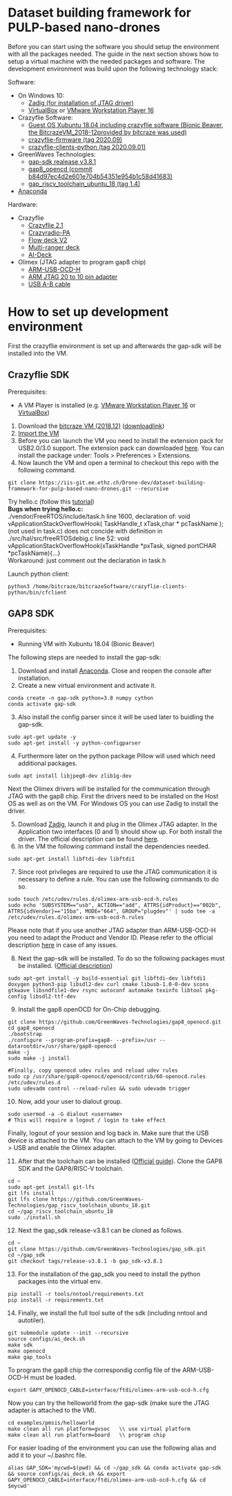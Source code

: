 # Dataset building framework for PULP-based nano-drones

Before you can start using the software you should setup the environment with all the packages needed. The guide in the next section shows how to setup a virtual machine with the needed packages and software. The development environment was build upon the following technology stack:

Software:
- On Windows 10:
    - [Zadig (for installation of JTAG driver)](https://zadig.akeo.ie/)
    - [VirtualBox](https://www.virtualbox.org/wiki/Downloads) or [VMware Workstation Player 16](https://my.vmware.com/de/web/vmware/downloads/info/slug/desktop_end_user_computing/vmware_workstation_player/16_0#product_downloads)
- Crazyflie Software:
    - [Guest OS Xubuntu 18.04 including crazyflie software (Bionic Beaver, the BitcrazeVM_2018-12provided by bitcraze was used)](https://github.com/bitcraze/bitcraze-vm/releases/tag/2018.12)
    - [crazyflie-firmware (tag 2020.09)](https://github.com/bitcraze/crazyflie-firmware/tree/2020.09)
    - [crazyflie-clients-python (tag 2020.09.01)](https://github.com/bitcraze/crazyflie-clients-python/tree/2020.09.1)
- GreenWaves Technologies:
    - [gap-sdk realease v3.8.1](https://github.com/GreenWaves-Technologies/gap_sdk/tree/release-v3.8.1)
    - [gap8_opencd (commit b84d97ec4d2e601e704b54351e954b1c58d41683)](https://github.com/GreenWaves-Technologies/gap8_openocd/commit/b84d97ec4d2e601e704b54351e954b1c58d41683)
    - [gap_riscv_toolchain_ubuntu_18 (tag 1.4)](https://github.com/GreenWaves-Technologies/gap_riscv_toolchain_ubuntu_18/tree/1.4)
- [Anaconda](https://docs.anaconda.com/anaconda/install/linux/)

Hardware:
- Crazyflie
    - [Crazyflie 2.1](https://www.bitcraze.io/products/crazyflie-2-1/)
    - [Crazyradio-PA](https://www.bitcraze.io/products/crazyradio-pa/)
    - [Flow deck V2](https://www.bitcraze.io/products/flow-deck-v2/)
    - [Multi-ranger deck](https://www.bitcraze.io/products/multi-ranger-deck/)
    - [AI-Deck](https://store.bitcraze.io/products/ai-deck?variant=32072312750167)
- Olimex (JTAG adapter to program gap8 chip)
    - [ARM-USB-OCD-H](https://www.olimex.com/Products/ARM/JTAG/ARM-USB-OCD-H/)
    - [ARM JTAG 20 to 10 pin adapter](https://www.mouser.ch/ProductDetail/Olimex-Ltd/ARM-JTAG-20-10/?qs=DUTFWDROaMbVQp3WoAdijQ%3D%3D)
    - [USB A-B cable](https://www.brack.ch/delock-usb-2-0-kabel-a-b-easy-usb-2-m-262703?utm_source=google&utm_medium=cpc&utm_campaign=%21cc-pssh%21l-d%21e-g%21t-pla%21k1-it%21z-it_multimedia_channable&utm_term=&adgroup_id=95297775786&ad_type=pla&prod_id=262703&campaign_id=9422718872&gclid=Cj0KCQiA7NKBBhDBARIsAHbXCB4eDwFG6XQCziNHhPQsPRGSSuCkGP0RUmqMDGo8wSCZC4ZMAWzRsQcaAiQ5EALw_wcB&hc_fcv=YDUVHAKYAtRgXKIc~M2IJ69g30CpJU-6azzzzzzzz~LphVNdI3Akg7PU0szzzzzzzz)

# How to set up development environment
First the crazyflie environment is set up and afterwards the gap-sdk will be installed into the VM.
## Crazyflie SDK
Prerequisites:
- A VM Player is installed (e.g. [VMware Workstation Player 16](https://my.vmware.com/de/web/vmware/downloads/info/slug/desktop_end_user_computing/vmware_workstation_player/16_0#product_downloads) or [VirtualBox](https://www.virtualbox.org/))

1. Download the [bitcraze VM (2018.12)](https://github.com/bitcraze/bitcraze-vm/releases/tag/2018.12) ([downloadlink](https://files.bitcraze.se/dl/BitcrazeVM_2018.12.ova))
2. [Import the VM](https://docs.oracle.com/cd/E26217_01/E26796/html/qs-import-vm.html)
3. Before you can launch the VM you need to install the extension pack for USB2.0/3.0 support. The extension pack can downloaded [here](https://www.virtualbox.org/wiki/Downloads). You can install the package under: Tools > Preferences > Extensions.
4. Now launch the VM and open a terminal to checkout this repo with the following command.  
~~~~~shell
git clone https://iis-git.ee.ethz.ch/Drone-dev/dataset-building-framework-for-pulp-based-nano-drones.git --recursive
~~~~~

Try hello.c (follow this [tutorial](https://www.bitcraze.io/documentation/repository/crazyflie-firmware/master/development/howto/))  
**Bugs when trying hello.c:**  
./vendor/FreeRTOS/include/task.h line 1600, declaration of: void vApplicationStackOverflowHook( TaskHandle_t xTask,char * pcTaskName ); (not used in task.c) does not concide with definition in ./src/hal/src/freeRTOSdebig.c line 52: void vApplicationStackOverflowHook(xTaskHandle *pxTask, signed portCHAR *pcTaskName){...}  
Workaround: just comment out the declaration in task.h

Launch python client:  
~~~~~shell
python3 /home/bitcraze/bitcrazeSoftware/crazyflie-clients-python/bin/cfclient
~~~~~

## GAP8 SDK
Prerequisites:
- Running VM with Xubuntu 18.04 (Bionic Beaver)

The following steps are needed to install the gap-sdk:
1. Download and install [Anaconda](https://docs.anaconda.com/anaconda/install/linux/). Close and reopen the console after installation.
2. Create a new virtual environment and activate it.  
~~~~~shell
conda create -n gap-sdk python=3.8 numpy cython  
conda activate gap-sdk
~~~~~
3. Also install the config parser since it will be used later to buidling the gap-sdk. 
~~~~~shell 
sudo apt-get update -y  
sudo apt-get install -y python-configparser  
~~~~~
4. Furthermore later on the python package Pillow will used which need additional packages. 
~~~~~shell 
sudo apt install libjpeg8-dev zlib1g-dev  
~~~~~
Next the Olimex drivers will be installed for the communication through JTAG with the gap8 chip. First the drivers need to be installed on the Host OS as well as on the VM. For Windows OS you can use Zadig to install the driver.  

5. Download [Zadig](https://zadig.akeo.ie/), launch it and plug in the Olimex JTAG adapter. In the Application two interfaces (0 and 1) should show up. For both install the driver. The official description can be found [here](https://www.olimex.com/Products/ARM/JTAG/_resources/ARM-USB-OCD_and_OCD_H_manual.pdf#page=17).  
6. In the VM the following command install the dependencies needed.  
~~~~~shell
sudo apt-get install libftdi-dev libftdi1
~~~~~
7. Since root privileges are required to use the JTAG communication it is necessary to define a rule. You can use the following commands to do so.  
~~~~~shell
sudo touch /etc/udev/rules.d/olimex-arm-usb-ocd-h.rules  
sudo echo 'SUBSYSTEM=="usb", ACTION=="add", ATTRS{idProduct}=="002b", ATTRS{idVendor}=="15ba", MODE="664", GROUP="plugdev"' | sudo tee -a /etc/udev/rules.d/olimex-arm-usb-ocd-h.rules 
~~~~~ 
Please note that if you use another JTAG adapter than ARM-USB-OCD-H you need to adapt the Product and Vendor ID. Please refer to the official description [here](https://www.olimex.com/Products/ARM/JTAG/_resources/ARM-USB-OCD_and_OCD_H_manual.pdf#page=19) in case of any issues.  

8. Next the gap-sdk will be installed. To do so the following packages must be installed. ([Official description](https://github.com/GreenWaves-Technologies/gap_sdk))
~~~~~shell
sudo apt-get install -y build-essential git libftdi-dev libftdi1 doxygen python3-pip libsdl2-dev curl cmake libusb-1.0-0-dev scons gtkwave libsndfile1-dev rsync autoconf automake texinfo libtool pkg-config libsdl2-ttf-dev
~~~~~
9. Install the gap8 openOCD for On-Chip debugging.
~~~~~shell
git clone https://github.com/GreenWaves-Technologies/gap8_openocd.git
cd gap8_openocd
./bootstrap
./configure --program-prefix=gap8- --prefix=/usr --datarootdir=/usr/share/gap8-openocd
make -j
sudo make -j install

#Finally, copy openocd udev rules and reload udev rules
sudo cp /usr/share/gap8-openocd/openocd/contrib/60-openocd.rules /etc/udev/rules.d
sudo udevadm control --reload-rules && sudo udevadm trigger
~~~~~
10. Now, add your user to dialout group.
~~~~~shell
sudo usermod -a -G dialout <username>
# This will require a logout / login to take effect
~~~~~
Finally, logout of your session and log back in. Make sure that the USB device is attached to the VM. You can attach to the VM by going to Devices > USB and enable the Olimex adapter.

11. After that the toolchain can be installed ([Official guide](https://github.com/GreenWaves-Technologies/gap_riscv_toolchain_ubuntu_18)). Clone the GAP8 SDK and the GAP8/RISC-V toolchain.
~~~~~shell
cd ~
sudo apt-get install git-lfs
git lfs install
git lfs clone https://github.com/GreenWaves-Technologies/gap_riscv_toolchain_ubuntu_18.git
cd ~/gap_riscv_toolchain_ubuntu_18
sudo ./install.sh
~~~~~
 
12. Next the gap_sdk release-v3.8.1 can be cloned as follows.  
~~~~~shell
cd ~
git clone https://github.com/GreenWaves-Technologies/gap_sdk.git
cd ~/gap_sdk
git checkout tags/release-v3.8.1 -b gap_sdk-v3.8.1
~~~~~
13. For the installation of the gap_sdk you need to install the python packages into the virtual env.  
~~~~~shell
pip install -r tools/nntool/requirements.txt
pip install -r requirements.txt
~~~~~
14. Finally, we install the full tool suite of the sdk (including nntool and autotiler).  
~~~~~shell
git submodule update --init --recursive
source configs/ai_deck.sh
make sdk
make openocd
make gap_tools
~~~~~
To program the gap8 chip the correspondig config file of the ARM-USB-OCD-H must be loaded.
~~~~~shell
export GAPY_OPENOCD_CABLE=interface/ftdi/olimex-arm-usb-ocd-h.cfg
~~~~~
Now you can try the helloworld from the gap-sdk (make sure the JTAG adapter is attached to the VM).
~~~~~shell
cd examples/pmsis/helloworld
make clean all run platform=gvsoc   \\ use virtual platform
make clean all run platform=board	\\ program chip
~~~~~
For easier loading of the environment you can use the following alias and add it to your ~/.bashrc file.
~~~~~shell
alias GAP_SDK='mycwd=$(pwd) && cd ~/gap_sdk && conda activate gap-sdk && source configs/ai_deck.sh && export GAPY_OPENOCD_CABLE=interface/ftdi/olimex-arm-usb-ocd-h.cfg && cd $mycwd'
~~~~~






